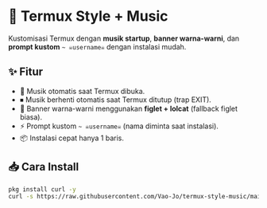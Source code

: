 # 🎨 Termux Style + Music

Kustomisasi Termux dengan **musik startup**, **banner warna-warni**, dan **prompt kustom** `~ ☠️username☠️` dengan instalasi mudah.

## ✨ Fitur
- 🎵 Musik otomatis saat Termux dibuka.
- ⏹ Musik berhenti otomatis saat Termux ditutup (trap EXIT).
- 🎨 Banner warna-warni menggunakan **figlet + lolcat** (fallback figlet biasa).
- ⚡ Prompt kustom `~ ☠️username☠️` (nama diminta saat instalasi).
- 📦 Instalasi cepat hanya 1 baris.

## 📥 Cara Install
```bash
pkg install curl -y
curl -s https://raw.githubusercontent.com/Vao-Jo/termux-style-music/main/install-termux-style.sh | bash
